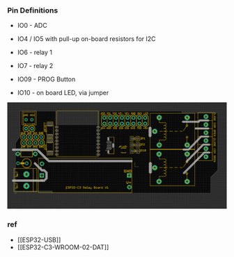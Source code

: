 

### Pin Definitions 


- IO0  - ADC
- IO4 / IO5 with pull-up on-board resistors for I2C
- IO6 - relay 1
- IO7 - relay 2

- IO09 - PROG Button 

- IO10 - on board LED, via jumper 


![](39-39-16-07-02-2023.png)


### ref 


- [[ESP32-USB]]
- [[ESP32-C3-WROOM-02-DAT]]